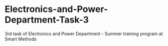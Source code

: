 # Electronics-and-Power-Department-Task-3
3rd task of Electronics and Power Department - Summer training program at Smart Methods
